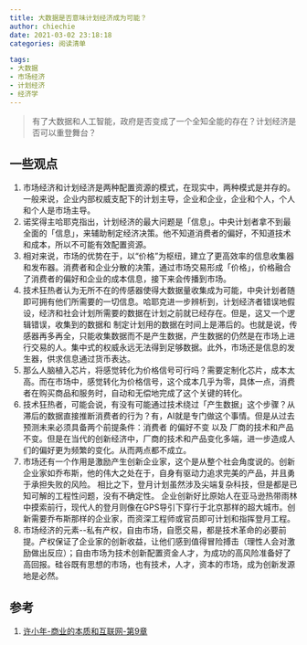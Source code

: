 ```yaml
---
title: 大数据是否意味计划经济成为可能？
author: chiechie
date: 2021-03-02 23:18:18
categories: 阅读清单

tags:
- 大数据
- 市场经济
- 计划经济
- 经济学
---
```

> 有了大数据和人工智能，政府是否变成了一个全知全能的存在？计划经济是否可以重登舞台？

## 一些观点
1. 市场经济和计划经济是两种配置资源的模式，在现实中，两种模式是并存的。
一般来说，企业内部权威支配下的计划主导，企业和企业，企业和个人，个人和个人是市场主导。
2. 诺奖得主哈耶克指出，计划经济的最大问题是「信息」。中央计划者拿不到最全面的「信息」，来辅助制定经济决策。他不知道消费者的偏好，不知道技术和成本，所以不可能有效配置资源。
3. 相对来说，市场的优势在于，以“价格”为枢纽，建立了更高效率的信息收集器和发布器。消费者和企业分散的决策，通过市场交易形成「价格」，价格融合了消费者的偏好和企业的成本信息，接下来会传播到市场。
4. 技术狂热者认为无所不在的传感器使得大数据量收集成为可能，中央计划者随即可拥有他们所需要的一切信息。哈耶克进一步辨析到，计划经济者错误地假设，经济和社会计划所需要的数据在计划之前就已经存在。但是，这又一个逻辑错误，收集到的数据和 制定计划用的数据在时间上是滞后的。也就是说，传感器再多再全，只能收集数据而不是产生数据，产生数据的仍然是在市场上进行交易的人。集中式的权威永远无法得到足够数据。此外，市场还是信息的发生器，供求信息通过货币表达。
5. 那么人脑植入芯片，将感觉转化为价格信号可行吗？需要定制化芯片，成本太高。而在市场中，感觉转化为价格信号，这个成本几乎为零，具体一点，消费者在购买商品和服务时，自动和无偿地完成了这个关键的转化。
6. 技术狂热者，可能会说，有没有可能通过技术绕过「产生数据」这个步骤？从滞后的数据直接推断消费者的行为？有，AI就是专门做这个事情。但是从过去预测未来必须具备两个前提条件：消费者 的偏好不变 以及 厂商的技术和产品不变。但是在当代的创新经济中，厂商的技术和产品变化多端，进一步造成人们的偏好更为频繁的变化。从而两点都不成立。
7. 市场还有一个作用是激励产生创新企业家，这个是从整个社会角度说的。创新企业家如乔布斯，他的伟大之处在于，自身有驱动力追求完美的产品，并且勇于承担失败的风险。
相比之下，登月计划虽然涉及尖端复杂科技，但是都是已知可解的工程性问题，没有不确定性。
企业创新好比原始人在亚马逊热带雨林中摸索前行，现代人的登月则像在GPS导引下穿行于北京那样的超大城市。创新需要乔布斯那样的企业家，而资深工程师或官员即可计划和指挥登月工程。
8. 市场经济的元素--私有产权，自由市场，自愿交易，都是技术革命的必要前提。产权保证了企业家的创新收益，让他们感到值得冒险搏击（理性人会对激励做出反应）；自由市场为技术创新配置资金人才，为成功的高风险准备好了高回报。硅谷既有思想的市场，也有技术，人才，资本的市场，成为创新发源地是必然。


## 参考
1. [许小年-商业的本质和互联网-第9章](https://weread.qq.com/web/reader/62e321a071a486b862ee729k9a132c802349a1158154a83)